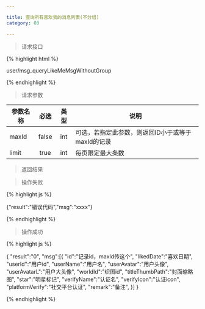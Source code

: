 ```yaml
---

title: 查询所有喜欢我的消息列表(不分组)
category: 03

---
```


> 请求接口

{% highlight html %}

user/msg_queryLikeMeMsgWithoutGroup

{% endhighlight %}

> 请求参数

|参数名称			|必选		|类型		|说明									
|-------------------|:---------:|:---------:|--------------------------------------------
|maxId				|false		|int		|可选，若指定此参数，则返回ID小于或等于maxId的记录
|limit				|true		|int		|每页限定最大条数

> 返回结果

> 操作失败

{% highlight js %}

{"result":"错误代码","msg":"xxxx"}

{% endhighlight %}

> 操作成功

{% highlight js %}

{
	"result":"0",
	"msg":[{
		"id":"记录id，maxId传这个",
		"likedDate":"喜欢日期",
		"userId":"用户id",
		"userName":"用户名",
		"userAvatar":"用户头像",
		"userAvatarL":"用户大头像",
		"worldId":"织图id",
		"titleThumbPath":"封面缩略图",
		"star":"明星标记",
		"verifyName":"认证名",
		"verifyIcon":"认证icon",
		"platformVerify":"社交平台认证",
		"remark":"备注",
	}]
}

{% endhighlight %}
